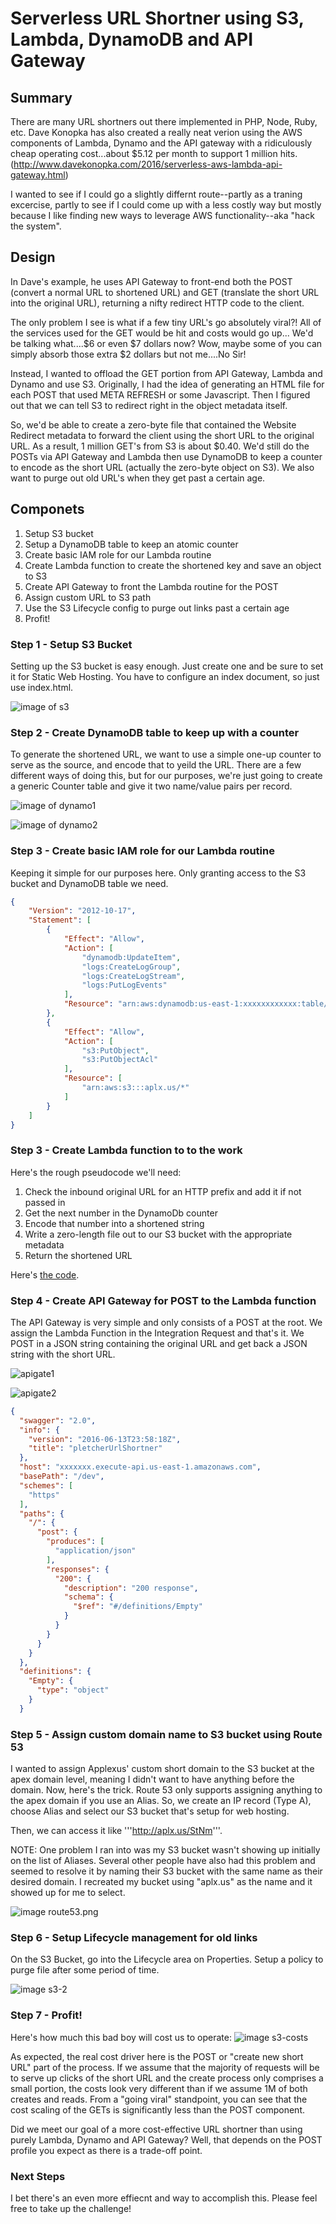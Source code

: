 # Serverless URL Shortner using S3, Lambda, DynamoDB and API Gateway

## Summary
There are many URL shortners out there implemented in PHP, Node, Ruby, etc.  Dave Konopka has also created a really neat verion using the AWS components of Lambda, Dynamo and the API gateway with a ridiculously cheap operating cost...about $5.12 per month to support 1 million hits. (http://www.davekonopka.com/2016/serverless-aws-lambda-api-gateway.html)
 
I wanted to see if I could go a slightly differnt route--partly as a traning excercise, partly to see if I could come up with a less costly way but mostly because I like finding new ways to leverage AWS functionality--aka "hack the system".

## Design
In Dave's example, he uses API Gateway to front-end both the POST (convert a normal URL to shortened URL) and GET (translate the short URL into the original URL), returning a nifty redirect HTTP code to the client.

The only problem I see is what if a few tiny URL's go absolutely viral?!  All of the services used for the GET would be hit and costs would go up...  We'd be talking what....$6 or even $7 dollars now?  Wow, maybe some of you can simply absorb those extra $2 dollars but not me....No Sir!

Instead, I wanted to offload the GET portion from API Gateway, Lambda and Dynamo and use S3.  Originally, I had the idea of generating an HTML file for each POST that used META REFRESH or some Javascript.  Then I figured out that we can tell S3 to redirect right in the object metadata itself.

So, we'd be able to create a zero-byte file that contained the Website Redirect metadata to forward the client using the short URL to the original URL.  As a result, 1 million GET's from S3 is about $0.40.  We'd still do the POSTs via API Gateway and Lambda then use DynamoDB to keep a counter to encode as the short URL (actually the zero-byte object on S3).  We also want to purge out old URL's when they get past a certain age.

## Componets
1. Setup S3 bucket
2. Setup a DynamoDB table to keep an atomic counter
3. Create basic IAM role for our Lambda routine
4. Create Lambda function to create the shortened key and save an object to S3
5. Create API Gateway to front the Lambda routine for the POST
6. Assign custom URL to S3 path
7. Use the S3 Lifecycle config to purge out links past a certain age
8. Profit!

### Step 1 - Setup S3 Bucket

Setting up the S3 bucket is easy enough.  Just create one and be sure to set it for Static Web Hosting.  You have to configure an index document, so just use index.html.

![image of s3](/img/s3-1.png)

### Step 2 - Create DynamoDB table to keep up with a counter

To generate the shortened URL, we want to use a simple one-up counter to serve as the source, and encode that to yeild the URL.  There are a few different ways of doing this, but for our purposes, we're just going to create a generic Counter table and give it two name/value pairs per record.

![image of dynamo1](/img/dynamodb-1.png)

![image of dynamo2](/img/dynamodb-2.png)


### Step 3 - Create basic IAM role for our Lambda routine

Keeping it simple for our purposes here.  Only granting access to the S3 bucket and DynamoDB table we need.

```json
{
    "Version": "2012-10-17",
    "Statement": [
        {
            "Effect": "Allow",
            "Action": [
                "dynamodb:UpdateItem",
                "logs:CreateLogGroup",
                "logs:CreateLogStream",
                "logs:PutLogEvents"
            ],
            "Resource": "arn:aws:dynamodb:us-east-1:xxxxxxxxxxxx:table/counters"
        },
        {
            "Effect": "Allow",
            "Action": [
                "s3:PutObject",
                "s3:PutObjectAcl"
            ],
            "Resource": [
                "arn:aws:s3:::aplx.us/*"
            ]
        }
    ]
}
```

### Step 3 - Create Lambda function to to the work

Here's the rough pseudocode we'll need:

1. Check the inbound original URL for an HTTP prefix and add it if not passed in
2. Get the next number in the DynamoDb counter
3. Encode that number into a shortened string
4. Write a zero-length file out to our S3 bucket with the appropriate metadata
5. Return the shortened URL

Here's [the code](index.js).

### Step 4 - Create API Gateway for POST to the Lambda function

The API Gateway is very simple and only consists of a POST at the root.  We assign the Lambda Function in the Integration Request and that's it.  We POST in a JSON string containing the original URL and get back a JSON string with the short URL.

![apigate1](/img/apigate-1.png)

![apigate2](/img/apigate-2.png)

```json
{
  "swagger": "2.0",
  "info": {
    "version": "2016-06-13T23:58:18Z",
    "title": "pletcherUrlShortner"
  },
  "host": "xxxxxxx.execute-api.us-east-1.amazonaws.com",
  "basePath": "/dev",
  "schemes": [
    "https"
  ],
  "paths": {
    "/": {
      "post": {
        "produces": [
          "application/json"
        ],
        "responses": {
          "200": {
            "description": "200 response",
            "schema": {
              "$ref": "#/definitions/Empty"
            }
          }
        }
      }
    }
  },
  "definitions": {
    "Empty": {
      "type": "object"
    }
  }
```

### Step 5 - Assign custom domain name to S3 bucket using Route 53

I wanted to assign Applexus' custom short domain to the S3 bucket at the apex domain level, meaning I didn't want to have anything before the domain.   Now, here's the trick.  Route 53 only supports assigning anything to the apex domain if you use an Alias.  So, we create an IP record (Type A), choose Alias and select our S3 bucket that's setup for web hosting.

Then, we can access it like '''http://aplx.us/StNm'''.

NOTE: One problem I ran into was my S3 bucket wasn't showing up initially on the list of Aliases.  Several other people have also had this problem and seemed to resolve it by naming their S3 bucket with the same name as their desired domain.  I recreated my bucket using "aplx.us" as the name and it showed up for me to select.

![image route53.png](/img/route53.png)

### Step 6 - Setup Lifecycle management for old links 

On the S3 Bucket, go into the Lifecycle area on Properties.  Setup a policy to purge file after some period of time.

![image s3-2](/img/s3-2.png)

### Step 7 - Profit!

Here's how much this bad boy will cost us to operate:
![image s3-costs](/img/s3-costs.png)

As expected, the real cost driver here is the POST or "create new short URL" part of the process.  If we assume that the majority of requests will be to serve up clicks of the short URL and the create process only comprises a small portion, the costs look very different than if we assume 1M of both creates and reads.  From a "going viral" standpoint, you can see that the cost scaling of the GETs is significantly less than the POST component.

Did we meet our goal of a more cost-effective URL shortner than using purely Lambda, Dynamo and API Gateway?  Well, that depends on the POST profile you expect as there is a trade-off point.

### Next Steps

I bet there's an even more effiecnt and way to accomplish this.  Please feel free to take up the challenge!
